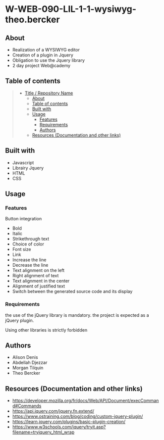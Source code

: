 # W-WEB-090-LIL-1-1-wysiwyg-theo.bercker


## About

* Realization of a WYSIWYG editor
* Creation of a plugin in Jquery
* Obligation to use the Jquery library
* 2 day project Web@cademy


## Table of contents

> * [Title / Repository Name](#title--repository-name)
>   * [About](#about)
>   * [Table of contents](#table-of-contents)
>   * [Built with](#built-with)
>   * [Usage](#usage)
>     * [Features](#features)
>     * [Requirements](#requirements)
>     * [Authors](#authors)
>   * [Resources (Documentation and other links)](#resources-documentation-and-other-links)

## Built with

* Javascript
* Librairy Jquery
* HTML
* CSS

## Usage

### Features

Button integration

* Bold
* Italic
* Strikethrough text
* Choice of color
* Font size
* Link
* Increase the line
* Decrease the line
* Text alignment on the left
* Right alignment of text
* Text alignment in the center
* Alignment of justified text
* Switch between the generated source code and its display


### Requirements


the use of the jQuery library is mandatory. the project is expected as a jQuery plugin.

Using other libraries is strictly forbidden

## Authors

* Alison Denis
* Abdellah Djezzar
* Morgan Tilquin
* Theo Bercker

## Resources (Documentation and other links)

* https://developer.mozilla.org/fr/docs/Web/API/Document/execCommand#Commands
* https://api.jquery.com/jquery.fn.extend/
* https://www.ostraining.com/blog/coding/custom-jquery-plugin/
* https://learn.jquery.com/plugins/basic-plugin-creation/
* https://www.w3schools.com/jquery/tryit.asp?filename=tryjquery_html_wrap
